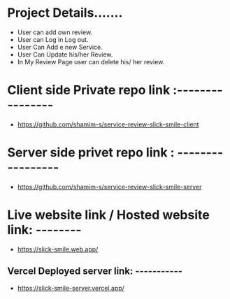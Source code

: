 # Project Details.......

* User can add own review.
* User can Log in Log out.
* User Can Add e new Service.
* User Can Update his/her Review.
* In My Review Page user can delete his/ her review.

# Client side Private repo link :----------------
* https://github.com/shamim-s/service-review-slick-smile-client

# Server side privet repo link : -----------------
* https://github.com/shamim-s/service-review-slick-smile-server

# Live website link / Hosted website link: --------
* https://slick-smile.web.app/


## Vercel Deployed server link: -----------
* https://slick-smile-server.vercel.app/
